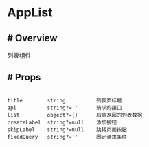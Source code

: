 # AppList

## # Overview

列表组件

## # Props

```text

title        string          列表页标题
api          string?=''      请求的接口
list         object?={}      后端返回的列表数据
createLabel  string?=null    添加按钮
skipLabel    string?=null    跳转页面按钮
fixedQuery   string?=''      固定请求条件

```
